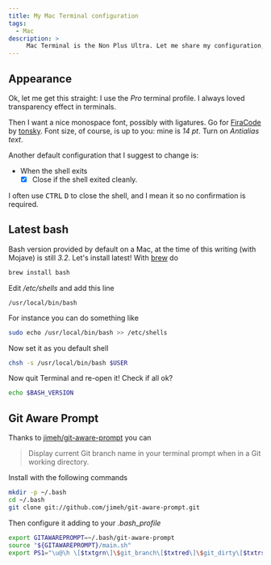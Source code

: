 ```yaml
---
title: My Mac Terminal configuration
tags:
  - Mac
description: >
     Mac Terminal is the Non Plus Ultra. Let me share my configuration, in particular I want to remember that font! R.I.P. Steve.
---
```


## Appearance

Ok, let me get this straight: I use the *Pro* terminal profile. I always loved transparency effect in terminals.

Then I want a nice monospace font, possibly with ligatures. Go for [FiraCode](https://github.com/tonsky/FiraCode) by [tonsky](https://tonsky.me).
Font size, of course, is up to you: mine is *14 pt*. Turn on *Antialias text*.

Another default configuration that I suggest to change is:

* When the shell exits
  - [x] Close if the shell exited cleanly.

I often use <kbd>CTRL</kbd> <kbd>D</kbd> to close the shell, and I mean it so no confirmation is required.

## Latest bash

Bash version provided by default on a Mac, at the time of this writing (with Mojave) is still *3.2*. Let's install latest!
With [brew](https://brew.sh) do

```bash
brew install bash
```

Edit */etc/shells* and add this line

```
/usr/local/bin/bash
```

For instance you can do something like

```bash
sudo echo /usr/local/bin/bash >> /etc/shells
```

Now set it as you default shell

```bash
chsh -s /usr/local/bin/bash $USER
```

Now quit Terminal and re-open it! Check if all ok?

```bash
echo $BASH_VERSION
```

## Git Aware Prompt

Thanks to [jimeh/git-aware-prompt](https://github.com/jimeh/git-aware-prompt) you can

> Display current Git branch name in your terminal prompt when in a Git working directory.

Install with the following commands

```bash
mkdir -p ~/.bash
cd ~/.bash
git clone git://github.com/jimeh/git-aware-prompt.git
```

Then configure it adding to your *.bash_profile*

```bash
export GITAWAREPROMPT=~/.bash/git-aware-prompt
source "${GITAWAREPROMPT}/main.sh"
export PS1="\u@\h \[$txtgrn\]\$git_branch\[$txtred\]\$git_dirty\[$txtrst\]\$ "
```

